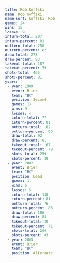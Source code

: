 ```yaml
---
title: Rob Koffski
name: Rob Koffski
name-sort: Koffski, Rob
games: 24
wins: 15
losses: 9
inturn-total: 207
inturn-percent: 81
outturn-total: 258
outturn-percent: 82
draw-total: 278
draw-percent: 83
takeout-total: 187
takeout-percent: 79
shots-total: 465
shots-percent: 81
years:
 - year: 1989
   event: Brier
   team: "BC"
   position: Second
   games: 13
   wins: 9
   losses: 4
   inturn-total: 77
   inturn-percent: 81
   outturn-total: 182
   outturn-percent: 80
   draw-total: 92
   draw-percent: 81
   takeout-total: 167
   takeout-percent: 79
   shots-total: 259
   shots-percent: 80
 - year: 2002
   event: Brier
   team: "BC"
   position: Lead
   games: 11
   wins: 6
   losses: 5
   inturn-total: 130
   inturn-percent: 81
   outturn-total: 76
   outturn-percent: 86
   draw-total: 186
   draw-percent: 84
   takeout-total: 20
   takeout-percent: 71
   shots-total: 206
   shots-percent: 83
 - year: 2003
   event: Brier
   team: "BC"
   position: Alternate
---
```

